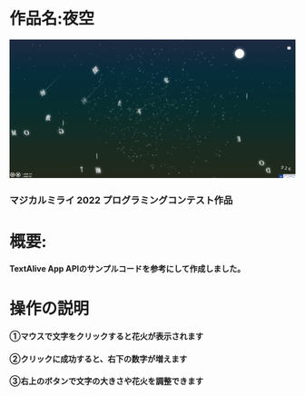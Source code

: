 # 作品名:夜空



<img src="README.assets/image-20220705005646016.png" alt="image-20220705005646016"  />

### マジカルミライ 2022 プログラミングコンテスト作品

# 概要:

#### TextAlive App APIのサンプルコードを参考にして作成しました。 

# 操作の説明

#### ①マウスで文字をクリックすると花火が表示されます

#### ②クリックに成功すると、右下の数字が増えます

#### ③右上のボタンで文字の大きさや花火を調整できます
